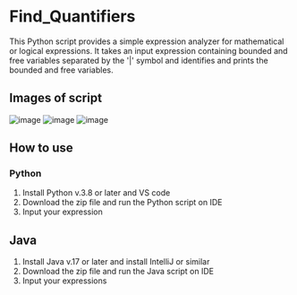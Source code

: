 # Find_Quantifiers
This Python script provides a simple expression analyzer for mathematical or logical expressions. It takes an input expression containing bounded and free variables separated by the '|' symbol and identifies and prints the bounded and free variables.

## Images of script
![image](https://github.com/JadenAntM/Find_Quantifiers/assets/144370058/d6d2fff3-12b2-41f2-9fa1-a6dc6381c8dc)
![image](https://github.com/JadenAntM/Find_Quantifiers/assets/144370058/ba90eb20-fa8c-4dae-ac27-ef5fac827216)
![image](https://github.com/JadenAntM/Find_Quantifiers/assets/144370058/8568fbd1-a247-4437-8c2a-7d2a3ee2e5c0)

## How to use
### Python
1. Install Python v.3.8 or later and VS code
2. Download the zip file and run the Python script on IDE
3. Input your expression

## Java
1. Install Java v.17 or later and install IntelliJ or similar
2. Download the zip file and run the Java script on IDE
3. Input your expressions


